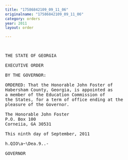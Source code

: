 ```yaml
---
title: "17586842109_09_11_06"
originalname: "17586842109_09_11_06"
category: orders
year: 2011
layout: order

---
```

<pre>
 

THE STATE OF GEORGIA

EXECUTIVE ORDER

BY THE GOVERNOR:

ORDERED: That the Honorable John Foster of
Habersham County, Georgia, is appointed as
a member of the Education Commission of
the States, for a term of office ending at the
pleasure of the Governor.

The Honorable John Foster
P.O. Box 100
Corneiia, GA 30531

This ninth day of September, 2011

h.QIO\a~\Dea.9..-

GOVERNOR

</pre>

